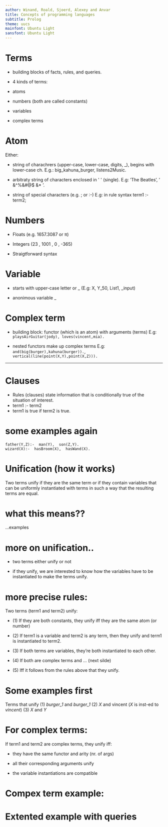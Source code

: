 ```yaml
---
author: Winand, Roald, Sjoerd, Alexey and Anvar
title: Concepts of programming languages
subtitle: Prolog
theme: uucs
mainfont: Ubuntu Light
sansfont: Ubuntu Light
---
```


# Terms


* building blocks of facts, rules, and queries.


* 4 kinds of terms:


* atoms


* numbers (both are called constants)


* variables


* complex terms


# Atom


Either:


* string of charachrers (upper-case, lower-case, digits, _), begins with lower-case ch.
E.g.: big_kahuna_burger, listens2Music.

* arbitraty string of characters enclosed in ' ' (single).
E.g: ’The Beatles’, ’ &^%&#@$  &* ’.

* string of special characters (e.g. ; or :-)
E.g: in rule syntax term1 :- term2;


# Numbers


* Floats (e.g. 1657.3087 or π)

* Integers (23 , 1001 , 0 , -365)

* Straigtforward syntax


# Variable


* starts with upper-case letter or _
(E.g: X, Y_50, List1, _input)

* anonimous variable _ 


# Complex term


* building block: functor (which is an atom) with arguments (terms)
E.g: `playsAirGuitar(jody), loves(vincent,mia).`

* nested functors make up complex terms 
E.g: `and(big(burger),kahuna(burger)).`, `vertical(line(point(X,Y),point(X,Z))).` 

---

# Clauses

* Rules (clauses) state information that is conditionally true of the situation of interest.
* term1 :- term2
* term1 is true if term2 is true.


# some examples again
```
father(Y,Z):-  man(Y),  son(Z,Y).
wizard(X):-  hasBroom(X),  hasWand(X). 
```

# Unification (how it works)


Two terms unify if they are the same term or if they contain variables that can be uniformly instantiated with terms in such a way that the resulting terms are equal.


# what this means??


...examples


# more on unification..


* two terms either unify or not


* if they unify, we are interested to know how the variables have to be instantiated to make the terms unify.



# more precise rules:


Two terms (term1 and term2) unify:


* (1) If they are both constants, they unify iff they are the same atom (or number)


* (2) If term1 is a variable and term2 is any term, then they unify and term1 is instantiated to term2.


* (3) If both terms are variables, they’re both instantiated to each other.


* (4) If both are complex terms and ... (next silde)


* (5) Iff it follows from the rules above that they unify.


# Some examples first

Terms that unify
(1) *burger_1* and *burger_1*
(2) *X* and vincent (*X* is inst-ed to *vincent*)
(3) *X* and *Y*


# For complex terms:

If term1 and term2 are complex terms, they unify iff:


* they have the same functor and arity (nr. of args)

* all their corresponding arguments unify

* the variable instantiations are compatible

# Compex term example:

# Extented example with queries 